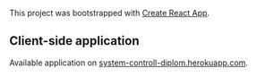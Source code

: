This project was bootstrapped with [Create React App](https://github.com/facebook/create-react-app).

## Client-side application

Available application on [system-controll-diplom.herokuapp.com](https://system-controll-diplom.herokuapp.com).
